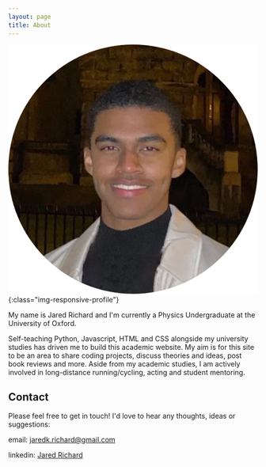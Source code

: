 ```yaml
---
layout: page
title: About
---
```


![Jared Richard](/assets/images/jared-about-pic.png){:class="img-responsive-profile"}

My name is Jared Richard and I'm currently a Physics Undergraduate at the University of Oxford. 

Self-teaching Python, Javascript, HTML and CSS alongside my university studies has driven me to build this academic website. My aim is for this site to be an area to share coding projects, discuss theories and ideas, post book reviews and more. Aside from my academic studies, I am actively involved in long-distance running/cycling, acting and student mentoring.

<!-- Throughout the majority of my time in education, from primary school to university, I’ve had the interesting challenge of balancing studies with a professional acting career. This started at 5 years old when my Mum took me to an open audition at Regents Park Open Air Theatre, where I was cast in “Babe The Sheep Pig” as my first acting experience.

Years later I would find myself performing as William Frankenstein for 5 consecutive months in Danny Boyle’s ‘Frankenstein‘ at The National Theatre. This included 4 evening performances per week balanced with my academic studies. Working with the likes of Benedict Cumberbatch, Jonny Lee Miller, Naomi Harris and Danny Boyle was a truly amazing experience and one I will always cherish.

Young actor Jared Richard stars in Danny Boyle’s Frankenstein at National Theatre – Harrow Times

More recently, over the last 5 years I have performed as the characters Marley and Jason in the German educational series ‘Klett’. The videos have not been officially released yet but screenshots will be coming soon. -->

<h2>Contact</h2>

Please feel free to get in touch! I'd love to hear any thoughts, ideas or suggestions:

email: jaredk.richard@gmail.com
<p></p>
linkedin: <a href="https://www.linkedin.com/in/jared-richard/" target="_blank">Jared Richard</a>

